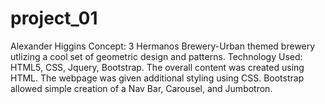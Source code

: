 # project_01
Alexander Higgins
Concept: 3 Hermanos Brewery-Urban themed brewery utlizing a cool set of geometric design and patterns.
Technology Used: HTML5, CSS, Jquery, Bootstrap.
The overall content was created using HTML. The webpage was given additional styling using CSS.
Bootstrap allowed simple creation of a Nav Bar, Carousel, and Jumbotron. 
